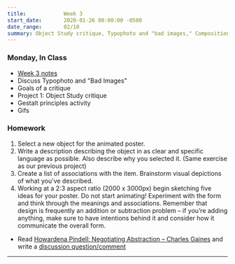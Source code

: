 ```yaml
---
title:            Week 3
start_date:       2020-01-26 00:00:00 -0500
date_range:       02/10
summary: Object Study critique, Typophoto and "bad images," Composition, Gestalt principles
---
```


### Monday, In Class

- [Week 3 notes](https://paper.dropbox.com/doc/Week-3-Composition--AuB6U9~qaepc0UzxnmNs_V61AQ-EE69TZP6EMQhQkoSLNNEU)
- Discuss Typophoto and "Bad Images"
- Goals of a critique
- Project 1: Object Study critique
- Gestalt principles activity
- Gifs


### Homework

 1. Select a new object for the animated poster.
  2. Write a description describing the object in as clear and specific language as possible. Also describe why you selected it. (Same exercise as our previous project)
  3. Create a list of associations with the item. Brainstorm visual depictions of what you've described.
  3. Working at a 2:3 aspect ratio (2000 x 3000px) begin sketching five ideas for your poster. Do not start animating! Experiment with the form and think through the meanings and associations. Remember that design is frequently an addition or subtraction problem – if you&rsquo;re adding anything, make sure to have intentions behind it and consider how it communicate the overall form.
- Read [Howardena Pindell: Negotiating Abstraction – Charles Gaines](https://pindell.mcachicago.org/essays/howardena-pindell-negotiating-abstraction/) and write a [discussion question/comment](https://paper.dropbox.com/doc/Week-4-Howardena-Pindell-Negotiating-ABSTRACTION--AuAPWNxmzpGUHWss4rgFa9JVAQ-9Sk9GiFJihL4gyifNMlU3)

---
